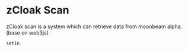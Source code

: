 # zCloak Scan

zCloak scan is a system which can retrieve data from moonbeam alpha.(base on web3js)

 



```
setIn
```

